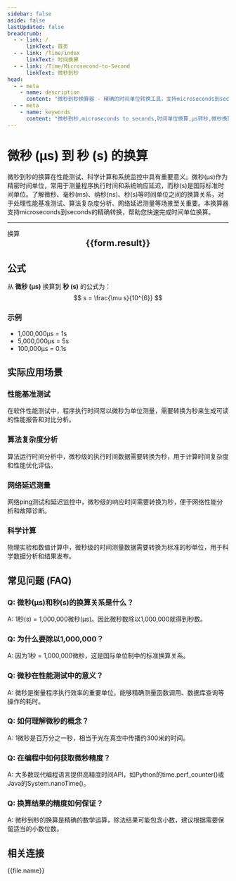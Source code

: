 ```yaml
---
sidebar: false
aside: false
lastUpdated: false
breadcrumb:
  - - link: /
      linkText: 首页
  - - link: /Time/index
      linkText: 时间换算
  - - link: /Time/Microsecond-to-Second
      linkText: 微秒到秒
head:
  - - meta
    - name: description
      content: "微秒到秒换算器 - 精确的时间单位转换工具，支持microseconds到seconds的快速换算。适用于性能测试、科学计算、系统监控等场景，提供微秒(μs)、毫秒(ms)、纳秒(ns)、秒(s)等时间单位的换算关系和实际应用指导。"
  - - meta
    - name: keywords
      content: "微秒到秒,microseconds to seconds,时间单位换算,μs转秒,微秒换算器,秒换算,时间转换,性能测试,科学计算,系统监控,微秒符号,时间单位,microseconds,seconds,时间测量,精密计时"
---
```

# 微秒 (μs) 到 秒 (s) 的换算

微秒到秒的换算在性能测试、科学计算和系统监控中具有重要意义。微秒(μs)作为精密时间单位，常用于测量程序执行时间和系统响应延迟，而秒(s)是国际标准时间单位。了解微秒、毫秒(ms)、纳秒(ns)、秒(s)等时间单位之间的换算关系，对于处理性能基准测试、算法复杂度分析、网络延迟测量等场景至关重要。本换算器支持microseconds到seconds的精确转换，帮助您快速完成时间单位换算。

---
<script setup>
import { onMounted, reactive, inject, ref } from 'vue'
import { NButton,NForm ,NFormItem,NInput,NInputNumber,NSelect,NCard,useMessage,NGrid ,NGi  } from 'naive-ui'
import { defineClientComponent } from 'vitepress'
import { Time } from '../../files';

const convert = inject('convert')
const seoKey = [
  'us和ns', 'ms是毫秒吗', 'ps和ns换算', 's和ms', 'ms等于多少s',
  'ns和s换算', 'ms与s的换算', '一微秒等于多少秒', '微秒单位', 'microseconds是多少秒',
  's和ms换算', '皮秒和飞秒', '秒 毫秒', 'ns是什么单位', 'μs是什么单位',
  '秒单位', '微妙和秒的换算', '微妙单位', 'ms和s', '毫秒英文',
  'milliseconds是多少秒', '微秒 毫秒', '毫秒和秒', '微秒和秒的换算', 'us是多少秒',
  '微秒和秒', 'µs', 'microsec', '微秒符号', 'ms和s的换算',
  'sec是什么单位', '秒的英文', 'μs', 'microsecond', 'ms是什么单位',
  '纳秒', 'microseconds', 'ms to s', '时间单位', '飞秒',
  'millisecond', 'milliseconds', '毫秒', '一秒等于多少毫秒', 'seconds',
  '毫秒和秒的换算', '微秒到秒', 'microseconds to seconds'
]
const form = reactive({
  number: null,
  result: '',
  title:'微秒到秒换算器',
})

const convertHandler = () => {
  if (form.number !== null && !isNaN(form.number)) {
    const convertedValue = parseFloat(form.number) / 1000000
    form.result = `${form.number}μs = ${convertedValue.toFixed(6)}s`
  } else {
    form.result = '请输入有效的数值。'
  }
}
</script>

<n-form size="large" :model="form">
  <n-form-item label="微秒 (μs)">
    <n-input-number v-model:value="form.number" placeholder="输入微秒" style="width: 100%" />
  </n-form-item>
  <n-form-item>
    <n-button type="info" @click="convertHandler" block>换算</n-button>
  </n-form-item>
</n-form>

<n-card :title="form.title" embedded :bordered="false" hoverable segmented>
  <div style="text-align:center;font-size:20px;">
    <strong>{{form.result}}</strong>
  </div>
  <template #footer>
    <div style="display: flex; flex-wrap: wrap; gap: 8px; justify-content: center;">
      <span v-for="keyword in seoKey" :key="keyword" style="background: #f0f0f0; padding: 4px 8px; border-radius: 4px; font-size: 12px; color: #666;">
        {{keyword}}
      </span>
    </div>
  </template>
</n-card>

## 公式

从 **微秒 (μs)** 换算到 **秒 (s)** 的公式为：
$$ s = \frac{\mu s}{10^{6}} $$

### 示例
- 1,000,000μs = 1s
- 5,000,000μs = 5s
- 100,000μs = 0.1s

## 实际应用场景

### 性能基准测试
在软件性能测试中，程序执行时间常以微秒为单位测量，需要转换为秒来生成可读的性能报告和对比分析。

### 算法复杂度分析
算法运行时间分析中，微秒级的执行时间数据需要转换为秒，用于计算时间复杂度和性能优化评估。

### 网络延迟测量
网络ping测试和延迟监控中，微秒级的响应时间需要转换为秒，便于网络性能分析和故障诊断。

### 科学计算
物理实验和数值计算中，微秒级的时间测量数据需要转换为标准的秒单位，用于科学数据分析和结果发布。

## 常见问题 (FAQ)

### Q: 微秒(μs)和秒(s)的换算关系是什么？
A: 1秒(s) = 1,000,000微秒(μs)。因此微秒数除以1,000,000就得到秒数。

### Q: 为什么要除以1,000,000？
A: 因为1秒 = 1,000,000微秒，这是国际单位制中的标准换算关系。

### Q: 微秒在性能测试中的意义？
A: 微秒是衡量程序执行效率的重要单位，能够精确测量函数调用、数据库查询等操作的耗时。

### Q: 如何理解微秒的概念？
A: 1微秒是百万分之一秒，相当于光在真空中传播约300米的时间。

### Q: 在编程中如何获取微秒精度？
A: 大多数现代编程语言提供高精度时间API，如Python的time.perf_counter()或Java的System.nanoTime()。

### Q: 换算结果的精度如何保证？
A: 微秒到秒的换算是精确的数学运算，除法结果可能包含小数，建议根据需要保留适当的小数位数。
## 相关连接
<n-grid x-gap="12" :cols="2">
  <n-gi v-for="(file, index) in Time" :key="index">
    <n-button
      text
      tag="a"
      :href="file.path"
      type="info"
    >
      {{file.name}}
    </n-button>
  </n-gi>
</n-grid>
